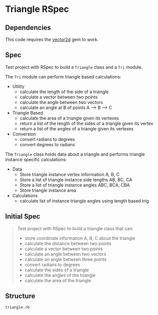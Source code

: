 # Triangle RSpec

## Dependencies 

This code requires the [vector2d][vlink] gem to work.

[vlink]: https://github.com/elektronaut/vector2d "Vector 2d library"

## Spec

Test project with RSpec to build a `Triangle` class and a `Tri` module.

The `Tri` module can perform triangle based calculations:
+ Utility
  + calculate the length of the side of a triangle
  + calculate a vector between two points
  + calculate the angle between two vectors
  + calculate an angle at B of points A --> B --> C
+ Triangle Based
  + calculate the area of a triangle given its vertexes
  + return a list of the length of the sides of a triangle given its vertex
  + return a list of the angles of a triangle given its vertexes
+ Conversion
  + convert radians to degrees
  + convert degrees to radians

The `Triangle` class holds data about a triangle and performs triangle instance specific calculations:
+ Data
  + Store triangle instance vertex information A, B, C 
  + Store a list of triangle instance side lengths AB, BC, CA
  + Store a list of triangle instance angles ABC, BCA, CBA
  + Store triangle instance area
+ Calculations
  + calculate list of instance triangle angles using length based trig

## Initial Spec

> Test project with RSpec to build a triangle class that can:
> + store coordinate information A, B, C about the triangle
> + calculate the distance between two points
> + calculate a vector between two points
> + calculate an angle between two vectors
> + calculate an angle between three points
> + convert radians to degrees
> + calculate the sides of a triangle
> + calculate the angles of the triangle
> + calculate the area of the triangle

## Structure

```
triangle.rb
```